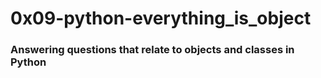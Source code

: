 # 0x09-python-everything_is_object

### Answering questions that relate to objects and classes in Python